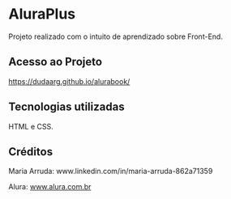 <h1>AluraPlus</h1>
<p>Projeto realizado com o intuito de aprendizado sobre Front-End.</p>

<h2>Acesso ao Projeto</h2>

https://dudaarg.github.io/alurabook/


<h2>Tecnologias utilizadas</h2>
<p>HTML e CSS.</p>

<h2>Créditos</h2>
Maria Arruda: www.linkedin.com/in/maria-arruda-862a71359

Alura: www.alura.com.br

